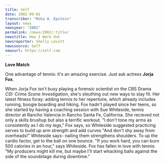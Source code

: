 ```yaml
---
title: Self
date: 2002-09-01
transcriber: "Mika A. Epstein"
layout: news
newsyear: "2002"
permalink: /news/2002/:title/
newstitle: How I Work Out
newsreporter: Shelly Levitt
newssource: Self
newsurl: https://self.com
---
```


**Love Match**

One advantage of tennis: it's an amazing exercise. Just ask actress **Jorja Fox**.

When Jorja Fox isn't busy playing a forensic scientist on the CBS Drama *CSI: Crime Scene Investigation*, she's sleuthing out new ways to stay fit. Her latest fitness foray: adding tennis to her repertoire, which already includes running, boogie boarding and hiking. Fox hadn't played since her teens, so she started by having a coaching session with Sue Whiteside, tennis director at Rancho Valencia in Rancho Santa Fe, California. She recieved not only a skills brushup but also a terrific workout. "I don't tone my arms as consistently as I do my legs," Fox says, so Whiteside suggested practicing serves to build up arm strength and add curves "And don't shy away from overheads!" Whiteside says- nailing them strengthens shoulders. To up the cardio factor, get to the ball on one bounce. "If you work hard, you can burn 500 calories in an hour," says Whiteside. Fox has fallen in love with tennis: "My producers might kill me, but maybe I'll start whacking balls against the side of the soundstage during downtime."
